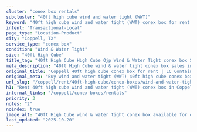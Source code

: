 ```yaml
---
cluster: "conex box rentals"
subcluster: "40ft high cube wind and water tight (WWT)"
keyword: "40ft high cube wind and water tight (WWT) conex box for rent Coppell, TX"
intent: "Transactional-Local"
page_type: "Location-Product"
city: "Coppell, TX"
service_type: "conex box"
condition: "Wind & Water Tight"
size: "40ft High Cube"
title_tag: "40ft High Cube High Cube Ojp Wind & Water Tight conex box Sales in Coppell | LC Container"
meta_description: "40ft High Cube wind & water tight conex box sales in Coppell. High cube containers with extra height. Fast delivery, competitive pricing. Serving conex boxes area. Quote ID: YY8. Call (214) 524-4168 for your free quote today."
original_title: "Coppell 40ft high cube conex box for rent | LC Container"
original_meta: "Buy wind and water tight (WWT) 40ft high cube conex box rent with local delivery in Coppell, TX. LC Container — local Since 2003. Request a fast quote today."
url_slug: "/coppell/rent/40ft-high-cube/conex-boxes/wind-and-water-tight-wwt"
h1: "Rent 40ft high cube wind and water tight (WWT) conex box in Coppell"
internal_links: "/coppell/conex-boxes/rentals"
priority: 3
notes: "2"
noindex: true
image_alt: "40ft High Cube wind & water tight conex box available for delivery in Coppell"
last_updated: "2025-10-20"
---
```


<!-- TODO: Add unique city/inventory copy, images, and internal links here. -->
